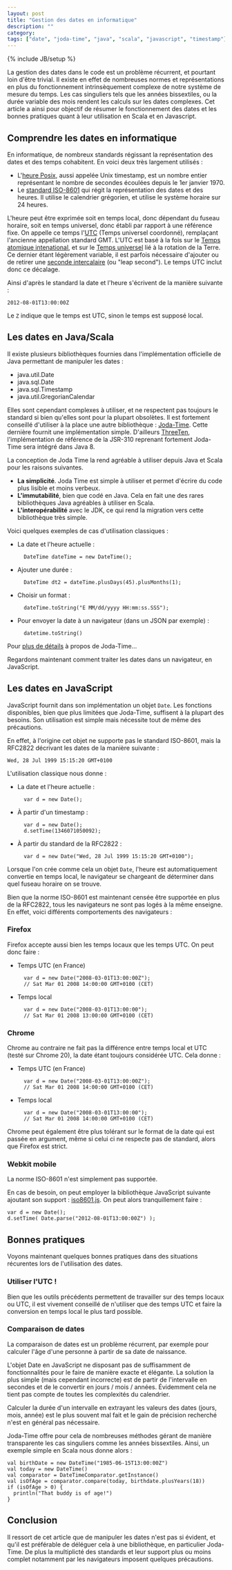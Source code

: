 ```yaml
---
layout: post
title: "Gestion des dates en informatique"
description: ""
category: 
tags: ["date", "joda-time", "java", "scala", "javascript", "timestamp"]
---
```

{% include JB/setup %}

La gestion des dates dans le code est un problème récurrent, et pourtant loin
 d'être trivial. Il existe en effet de nombreuses normes et représentations en
 plus du fonctionnement intrinsèquement complexe de notre système de mesure du
 temps. Les cas singuliers tels que les années bissextiles, ou la durée variable
 des mois rendent les calculs sur les dates complexes. Cet article a ainsi pour
 objectif de résumer le fonctionnement des dates et les bonnes pratiques quant à
 leur utilisation en Scala et en Javascript.

## Comprendre les dates en informatique

En informatique, de nombreux standards régissant la représentation des dates et 
des temps cohabitent. En voici deux très largement utilisés :

* L'[heure Posix][timestamp], aussi appelée Unix timestamp, est un nombre entier
 représentant le nombre de secondes écoulées depuis le 1er janvier 1970.
* Le [standard ISO-8601][standard] qui régit la représentation des dates et des 
heures. Il utilise le calendrier grégorien, et utilise le système horaire sur 24
 heures.

L'heure peut être exprimée soit en temps local, donc dépendant du fuseau 
horaire, soit en temps universel, donc établi par rapport à une référence fixe.
On appelle ce temps l'[UTC][utc] (Temps universel coordonné), remplaçant
 l'ancienne appellation standard GMT. L'UTC est basé à la fois sur le [Temps
 atomique intenational][TAI], et sur le [Temps universel][TU] lié à la rotation
 de la Terre. Ce dernier étant légèrement variable, il est parfois nécessaire
 d'ajouter ou de retirer une [seconde intercalaire][leap_sec] (ou "leap second").
 Le temps UTC inclut donc ce décalage.

Ainsi d'après le standard la date et l'heure s'écrivent de la manière suivante :

    2012-08-01T13:00:00Z

Le `Z` indique que le temps est UTC, sinon le temps est supposé local.

[timestamp]: http://fr.wikipedia.org/wiki/Heure_Unix
[standard]: http://fr.wikipedia.org/wiki/ISO_8601
[utc]: http://fr.wikipedia.org/wiki/Temps_universel_coordonn%C3%A9
[TAI]: http://fr.wikipedia.org/wiki/Temps_atomique_international
[TU]: http://fr.wikipedia.org/wiki/Temps_universel
[leap_sec]: http://fr.wikipedia.org/wiki/Seconde_intercalaire

## Les dates en Java/Scala

Il existe plusieurs bibliothèques fournies dans l'implémentation officielle de 
Java permettant de manipuler les dates :

* java.util.Date
* java.sql.Date
* java.sql.Timestamp
* java.util.GregorianCalendar

Elles sont cependant complexes à utiliser, et ne respectent pas toujours le 
standard si bien qu'elles sont pour la plupart obsolètes. Il est fortement 
conseillé d'utiliser à la place une autre bibliothèque : [Joda-Time][jodatime].
Cette dernière fournit une implémentation simple. D'ailleurs [ThreeTen][threeten],
 l'implémentation de référence de la JSR-310 reprenant fortement Joda-Time sera 
 intégré dans Java 8.

La conception de Joda Time la rend agréable à utiliser depuis Java et Scala pour
 les raisons suivantes.

* **La simplicité**. Joda Time est simple à utiliser et permet d'écrire du code plus
lisible et moins verbeux.
* **L'immutabilité**, bien que codé en Java. Cela en fait une des rares
 bibliothèques Java agréables à utiliser en Scala.
* **L'interopérabilité** avec le JDK, ce qui rend la migration vers cette
 bibliothèque très simple.

Voici quelques exemples de cas d'utilisation classiques :

* La date et l'heure actuelle :

        DateTime dateTime = new DateTime();

* Ajouter une durée :

        DateTime dt2 = dateTime.plusDays(45).plusMonths(1);

* Choisir un format :

        dateTime.toString("E MM/dd/yyyy HH:mm:ss.SSS");

* Pour envoyer la date à un navigateur (dans un JSON par exemple) :

        datetime.toString()

Pour [plus de détails][info_joda] à propos de Joda-Time...

[jodatime]: http://joda-time.sourceforge.net/
[info_joda]: http://www.ibm.com/developerworks/java/library/j-jodatime/index.html
[threeten]: http://sourceforge.net/apps/mediawiki/threeten/index.php?title=ThreeTen

Regardons maintenant comment traiter les dates dans un navigateur, en 
JavaScript.


## Les dates en JavaScript

JavaScript fournit dans son implémentation un objet `Date`. Les fonctions 
disponibles, bien que plus limitées que Joda-Time, suffisent à la plupart des 
besoins. Son utilisation est simple mais nécessite tout de même des précautions.

En effet, à l'origine cet objet ne supporte pas le standard ISO-8601, mais la
 RFC2822 décrivant les dates de la manière suivante :

    Wed, 28 Jul 1999 15:15:20 GMT+0100

L'utilisation classique nous donne :

* La date et l'heure actuelle :

        var d = new Date();

* À partir d'un timestamp :
    
        var d = new Date();
        d.setTime(1346071050092);

* À partir du standard de la RFC2822 :
    
        var d = new Date("Wed, 28 Jul 1999 15:15:20 GMT+0100");

Lorsque l'on crée comme cela un objet `Date`, l'heure est automatiquement
 convertie en temps local, le navigateur se chargeant de déterminer dans quel
 fuseau horaire on se trouve.

Bien que la norme ISO-8601 est maintenant censée être supportée en plus de la
 RFC2822, tous les navigateurs ne sont pas logés à la même enseigne. En
 effet, voici différents comportements des navigateurs :


### Firefox

Firefox accepte aussi bien les temps locaux que les temps UTC. On peut donc 
faire :

* Temps UTC (en France)

        var d = new Date("2008-03-01T13:00:00Z");
        // Sat Mar 01 2008 14:00:00 GMT+0100 (CET)

* Temps local
    
        var d = new Date("2008-03-01T13:00:00");
        // Sat Mar 01 2008 13:00:00 GMT+0100 (CET)

### Chrome

Chrome au contraire ne fait pas la différence entre temps local et UTC (testé 
sur Chrome 20), la date étant toujours considérée UTC. Cela donne :

* Temps UTC (en France)

        var d = new Date("2008-03-01T13:00:00Z");
        // Sat Mar 01 2008 14:00:00 GMT+0100 (CET)

* Temps local

        var d = new Date("2008-03-01T13:00:00");
        // Sat Mar 01 2008 14:00:00 GMT+0100 (CET)

Chrome peut également être plus tolérant sur le format de la date qui est passée
en argument, même si celui ci ne respecte pas de standard, alors que Firefox est 
strict.

### Webkit mobile

La norme ISO-8601 n'est simplement pas supportée.

En cas de besoin, on peut employer la bibliothèque JavaScript suivante
 ajoutant son support : [iso8601.js][iso8601_js]. On peut alors tranquillement
 faire : 

    var d = new Date();
    d.setTime( Date.parse("2012-08-01T13:00:00Z") );

[iso8601_js]: https://github.com/csnover/js-iso8601

## Bonnes pratiques

Voyons maintenant quelques bonnes pratiques dans des situations récurentes lors 
de l'utilisation des dates.

### Utiliser l'UTC !

Bien que les outils précédents permettent de travailler sur des temps locaux ou 
UTC, il est vivement conseillé de n'utiliser que des temps UTC et faire la 
conversion en temps local le plus tard possible.

### Comparaison de dates

La comparaison de dates est un problème récurrent, par exemple pour calculer 
l'âge d'une personne à partir de sa date de naissance.

L'objet Date en JavaScript ne disposant pas de suffisamment de fonctionnalités
 pour le faire de manière exacte et élégante. La solution la plus simple
 (mais cependant incorrecte) est de partir de l'intervalle en secondes et de
 le convertir en jours / mois / années. Évidemment cela ne tient pas compte de
 toutes les complexités du calendrier.

Calculer la durée d'un intervalle en extrayant les valeurs des dates
 (jours, mois, année) est le plus souvent mal fait et le gain de précision
 recherché n'est en général pas nécessaire.

Joda-Time offre pour cela de nombreuses méthodes gérant de manière
 transparente les cas singuliers comme les années bissextiles. Ainsi, un
 exemple simple en Scala nous donne alors :

    val birthDate = new DateTime("1985-06-15T13:00:00Z")
    val today = new DateTime()
    val comparator = DateTimeComparator.getInstance()
    val isOfAge = comparator.compare(today, birthdate.plusYears(18))
    if (isOfAge > 0) {
      println("That buddy is of age!")
    }

## Conclusion

Il ressort de cet article que de manipuler les dates n'est pas si évident, et
 qu'il est préférable de déléguer cela à une bibliothèque, en particulier
 Joda-Time. De plus la multiplicté des standards et leur support plus ou moins
 complet notamment par les navigateurs imposent quelques précautions.

